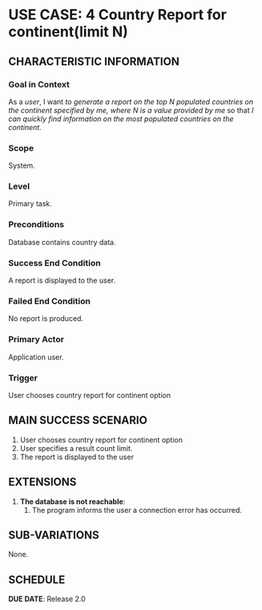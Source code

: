 # USE CASE: 4 Country Report for continent(limit N)

## CHARACTERISTIC INFORMATION

### Goal in Context

As a *user*, I want *to generate a report on the top N populated countries on the continent specified by me, where N is a value provided by me* so that *I can quickly find information on the most populated countries on the continent.*

### Scope

System.

### Level

Primary task.

### Preconditions

Database contains country data.

### Success End Condition

A report is displayed to the user.

### Failed End Condition

No report is produced.

### Primary Actor

Application user.

### Trigger

User chooses country report for continent option

## MAIN SUCCESS SCENARIO

1. User chooses country report for continent option
2. User specifies a result count limit.
3. The report is displayed to the user

## EXTENSIONS

1. **The database is not reachable**:
    1. The program informs the user a connection error has occurred.

## SUB-VARIATIONS

None.

## SCHEDULE

**DUE DATE**: Release 2.0